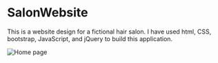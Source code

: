 # SalonWebsite

This is a website design for a fictional hair salon. I have used html, CSS, bootstrap, JavaScript, and jQuery to build this application. 

![Home page]( https://github.com/josmyJJ/Salon_Website/blob/master/images/img_screenshot_1.png?raw=true)




